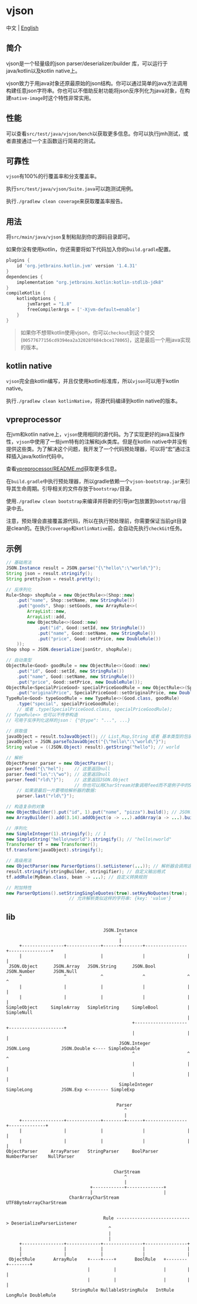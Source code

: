 # vjson

中文 | [English](https://github.com/wkgcass/vjson/blob/master/README.md)

## 简介

vjson是一个轻量级的json parser/deserializer/builder 库，可以运行于java/kotlin以及kotlin native上。

vjson致力于用java对象还原最原始的json结构。你可以通过简单的java方法调用构建任意json字符串。你也可以不借助反射功能将json反序列化为java对象，在构建`native-image`时这个特性非常实用。

## 性能

可以查看`src/test/java/vjson/bench`以获取更多信息。你可以执行jmh测试，或者直接通过一个主函数运行简易的测试。

## 可靠性

`vjson`有100%的行覆盖率和分支覆盖率。

执行`src/test/java/vjson/Suite.java`可以跑测试用例。

执行`./gradlew clean coverage`来获取覆盖率报告。

## 用法

将`src/main/java/vjson`复制粘贴到你的源码目录即可。

如果你没有使用kotlin，你还需要将如下代码加入你的`build.gradle`配置。

```groovy
plugins {
    id 'org.jetbrains.kotlin.jvm' version '1.4.31'
}
dependencies {
    implementation "org.jetbrains.kotlin:kotlin-stdlib-jdk8"
}
compileKotlin {
    kotlinOptions {
        jvmTarget = "1.8"
        freeCompilerArgs = ['-Xjvm-default=enable']
    }
}
```

>如果你不想带kotlin使用vjson，你可以`checkout`到这个提交(`00577677156cd9394ea2a32028f684cbce178065`)，这是最后一个用java实现的版本。

## kotlin native

`vjson`完全由kotlin编写，并且仅使用kotlin标准库，所以`vjson`可以用于kotlin native。

执行`./gradlew clean kotlinNative`，将源代码编译到kotlin native的版本。

## vpreprocessor

在jvm和kotlin native上，`vjson`使用相同的源代码。为了实现更好的java互操作性，`vjson`中使用了一些jvm特有的注解和jdk类库。但是在kotlin native中并没有提供这些类。为了解决这个问题，我开发了一个代码预处理器，可以将“宏”通过注释插入java/kotlin代码中。

查看[vpreprocessor/README.md](https://github.com/wkgcass/vjson/blob/master/src/main/kotlin/vpreprocessor/README.md)获取更多信息。

在`build.gradle`中执行预处理器，所以gradle依赖一个`vjson-bootstrap.jar`来引导其生命周期。引导相关的文件存放于`bootstrap/`目录。

使用`./gradlew clean bootstrap`来编译并将新的引导jar包放置到`bootstrap/`目录中去。

注意，预处理会直接覆盖源代码，所以在执行预处理前，你需要保证当前git目录是clean的。在执行`coverage`和`kotlinNative`前，会自动先执行`checkGit`任务。

## 示例

```java
// 基础用法
JSON.Instance result = JSON.parse("{\"hello\":\"world\"}");
String json = result.stringify();
String prettyJson = result.pretty();

// 反序列化
Rule<Shop> shopRule = new ObjectRule<>(Shop::new)
    .put("name", Shop::setName, new StringRule())
    .put("goods", Shop::setGoods, new ArrayRule<>(
        ArrayList::new,
        ArrayList::add,
        new ObjectRule<>(Good::new)
            .put("id", Good::setId, new StringRule())
            .put("name", Good::setName, new StringRule())
            .put("price", Good::setPrice, new DoubleRule())
    ));
Shop shop = JSON.deserialize(jsonStr, shopRule);

// 自动类型
ObjectRule<Good> goodRule = new ObjectRule<>(Good::new)
    .put("id", Good::setId, new StringRule())
    .put("name", Good::setName, new StringRule())
    .put("price", Good::setPrice, new DoubleRule());
ObjectRule<SpecialPriceGood> specialPriceGoodRule = new ObjectRule<>(SpecialPriceGood::new, goodRule)
    .put("originalPrice", SpecialPriceGood::setOriginalPrice, new DoubleRule());
TypeRule<Good> typeGoodRule = new TypeRule<>(Good.class, goodRule)
    .type("special", specialPriceGoodRule);
    // 或者 .type(SpecialPriceGood.class, specialPriceGoodRule);
// TypeRule<> 也可以不传参构造
// 可用于反序列化这样的json： {"@type": "...", ...}

// 获取值
javaObject = result.toJavaObject(); // List,Map,String 或者 基本类型的包装类型
javaObject = JSON.parseToJavaObject("{\"hello\":\"world\"}");
String value = ((JSON.Object) result).getString("hello"); // world

// 解析
ObjectParser parser = new ObjectParser();
parser.feed("{\"hel");    // 这里返回null
parser.feed("lo\":\"wo"); // 这里返回null
parser.feed("rld\"}");    // 这里返回JSON.Object
                          // 你也可以用CharStream对象调用feed而不是例子中的String
    // 如果是最后一片要喂给解析器的数据:
    parser.last("rld\"}");

// 构造复杂的对象
new ObjectBuilder().put("id", 1).put("name", "pizza").build(); // JSON.Object
new ArrayBuilder().add(3.14).addObject(o -> ...).addArray(a -> ...).build(); // JSON.Array

// 序列化
new SimpleInteger(1).stringify(); // 1
new SimpleString("hello\nworld").stringify(); // "hello\nworld"
Transformer tf = new Transformer();
tf.transform(javaObject).stringify();

// 高级用法
new ObjectParser(new ParserOptions().setListener(...)); // 解析器会调用这些回调点
result.stringify(stringBuilder, stringifier); // 自定义输出格式
tf.addRule(MyBean.class, bean -> ...); // 自定义转换规则

// 附加特性
new ParserOptions().setStringSingleQuotes(true).setKeyNoQuotes(true);
                        // 允许解析类似这样的字符串: {key: 'value'}
```

## lib

```
                                     JSON.Instance
                                           ^
                                           |
     +----------------+-------------+------+--------+----------------+----------------+
     |                |             |               |                |                |
 JSON.Object      JSON.Array   JSON.String      JSON.Bool       JSON.Number       JSON.Null
     ^                ^             ^               ^                ^                ^
     |                |             |               |                |                |
     |                |             |               |                |                |
SimpleObject     SimpleArray   SimpleString     SimpleBool           |            SimpleNull
                                                                     |
                                                +--------------------+---------------------+
                                                |                    |                     |
                                           JSON.Integer          JSON.Long            JSON.Double <---- SimpleDouble
                                                ^                    ^                     ^
                                                |                    |                     |
                                                |                    |                     |
                                           SimpleInteger         SimpleLong           JSON.Exp <-------- SimpleExp


                                          Parser
                                             ^
                                             |
     +----------------+-------------+--------+------+----------------+--------------+
     |                |             |               |                |              |
     |                |             |               |                |              |
ObjectParser     ArrayParser   StringParser     BoolParser      NumberParser    NullParser


                                         CharStream
                                             ^
                                             |
                                +------------+--------------+
                                |                           |
                        CharArrayCharStream      UTF8ByteArrayCharStream


                                     Rule ----------------------------> DeserializeParserListener
                                       ^
                                       |
                                       |
     +----------------+-------------+---------------+----------------+
     |                |             |               |                |
     |                |             |               |                |
 ObjectRule       ArrayRule    +----+----+       BoolRule   +--------+--------+
                               |         |                  |        |        |
                               |         |                  |        |        |
                         StringRule NullableStringRule   IntRule  LongRule DoubleRule
```
